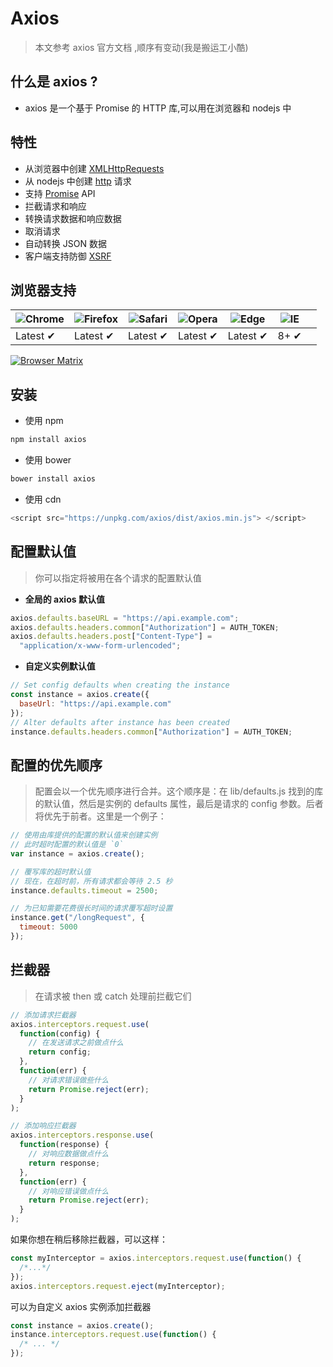 # Axios

> 本文参考 axios 官方文档 ,顺序有变动(我是搬运工小酷)

## 什么是 axios ?

- axios 是一个基于 Promise 的 HTTP 库,可以用在浏览器和 nodejs 中

## 特性

- 从浏览器中创建 [XMLHttpRequests](https://developer.mozilla.org/en-US/docs/Web/API/XMLHttpRequest)
- 从 nodejs 中创建 [http](http://nodejs.org/api/http.html) 请求
- 支持 [Promise](https://developer.mozilla.org/en-US/docs/Web/JavaScript/Reference/Global_Objects/Promise) API
- 拦截请求和响应
- 转换请求数据和响应数据
- 取消请求
- 自动转换 JSON 数据
- 客户端支持防御 [XSRF](http://en.wikipedia.org/wiki/Cross-site_request_forgery)

## 浏览器支持

| ![Chrome](https://raw.github.com/alrra/browser-logos/master/src/chrome/chrome_48x48.png) | ![Firefox](https://raw.github.com/alrra/browser-logos/master/src/firefox/firefox_48x48.png) | ![Safari](https://raw.github.com/alrra/browser-logos/master/src/safari/safari_48x48.png) | ![Opera](https://raw.github.com/alrra/browser-logos/master/src/opera/opera_48x48.png) | ![Edge](https://raw.github.com/alrra/browser-logos/master/src/edge/edge_48x48.png) | ![IE](https://raw.github.com/alrra/browser-logos/master/src/archive/internet-explorer_9-11/internet-explorer_9-11_48x48.png) |     |
| ---------------------------------------------------------------------------------------- | ------------------------------------------------------------------------------------------- | ---------------------------------------------------------------------------------------- | ------------------------------------------------------------------------------------- | ---------------------------------------------------------------------------------- | ---------------------------------------------------------------------------------------------------------------------------- | --- |
| Latest ✔                                                                                 | Latest ✔                                                                                    | Latest ✔                                                                                 | Latest ✔                                                                              | Latest ✔                                                                           | 8+ ✔                                                                                                                         |     |

[![Browser Matrix](https://saucelabs.com/open_sauce/build_matrix/axios.svg)](https://saucelabs.com/u/axios)

## 安装

- 使用 npm

```javascript
npm install axios
```

- 使用 bower

```javascript
bower install axios
```

- 使用 cdn

```javascript
<script src="https://unpkg.com/axios/dist/axios.min.js"> </script>
```

## 配置默认值

> 你可以指定将被用在各个请求的配置默认值

- **全局的 axios 默认值**

```javascript
axios.defaults.baseURL = "https://api.example.com";
axios.defaults.headers.common["Authorization"] = AUTH_TOKEN;
axios.defaults.headers.post["Content-Type"] =
  "application/x-www-form-urlencoded";
```

- **自定义实例默认值**

```javascript
// Set config defaults when creating the instance
const instance = axios.create({
  baseUrl: "https://api.example.com"
});
// Alter defaults after instance has been created
instance.defaults.headers.common["Authorization"] = AUTH_TOKEN;
```

## 配置的优先顺序

> 配置会以一个优先顺序进行合并。这个顺序是：在 lib/defaults.js 找到的库的默认值，然后是实例的 defaults 属性，最后是请求的 config 参数。后者将优先于前者。这里是一个例子：

```javascript
// 使用由库提供的配置的默认值来创建实例
// 此时超时配置的默认值是 `0`
var instance = axios.create();

// 覆写库的超时默认值
// 现在，在超时前，所有请求都会等待 2.5 秒
instance.defaults.timeout = 2500;

// 为已知需要花费很长时间的请求覆写超时设置
instance.get("/longRequest", {
  timeout: 5000
});
```

## 拦截器

> 在请求被 then 或 catch 处理前拦截它们

```javascript
// 添加请求拦截器
axios.interceptors.request.use(
  function(config) {
    // 在发送请求之前做点什么
    return config;
  },
  function(err) {
    // 对请求错误做些什么
    return Promise.reject(err);
  }
);

// 添加响应拦截器
axios.interceptors.response.use(
  function(response) {
    // 对响应数据做点什么
    return response;
  },
  function(err) {
    // 对响应错误做点什么
    return Promise.reject(err);
  }
);
```

如果你想在稍后移除拦截器，可以这样：

```javascript
const myInterceptor = axios.interceptors.request.use(function() {
  /*...*/
});
axios.interceptors.request.eject(myInterceptor);
```

可以为自定义 axios 实例添加拦截器

```javascript
const instance = axios.create();
instance.interceptors.request.use(function() {
  /* ... */
});
```


